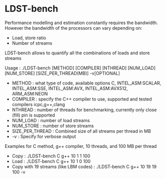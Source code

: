 # LDST-bench

Performance modelling and estimation constantly requires the bandwidth. 
However the bandwidth of the processors can vary depending on:
* Load, store ratio
* Number of streams

LDST-bench allows to quantify all the combinations of loads and store streams

Usage : ./LDST-bench [METHOD] [COMPILER] [NTHREAD] [NUM_LOAD] [NUM_STORE] [SIZE_PER_THREAD(MB)] -v[OPTIONAL]
  * METHOD : what type of code, available options C, INTEL_ASM:SCALAR, INTEL_ASM:SSE, INTEL_ASM:AVX, INTEL_ASM:AVX512, ARM_ASM:NEON
  * COMPILER : specify the C++ compiler to use, supported and tested compilers icpc,g++,clang
  * NTHREAD : number of threads for benchmarking, currently only close (fill) pin is supported
  * NUM_LOAD : number of load streams
  * NUM_STORE : number of store streams
  * SIZE_PER_THREAD : Combined size of all streams per thread in MB
  * -v : Specify for verbose output

Examples for C method, g++ compiler, 10 threads, and 100 MB per thread
 * Copy : ./LDST-bench C g++ 10 1 1 100
 * Load : ./LDST-bench C g++ 10 1 0 100
 * Copy with 19 streams (like LBM codes) : ./LDST-bench C g++ 10 19 19 100 -v
